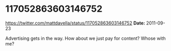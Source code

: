 # 117052863603146752
https://twitter.com/mattdavella/status/117052863603146752
**Date:** 2011-09-23

Advertising gets in the way. How about we just pay for content? Whose with me?
